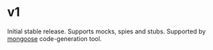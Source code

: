 v1
==

Initial stable release. Supports mocks, spies and stubs. Supported by
[mongoose](https://github.com/xeger/mongoose) code-generation tool.
